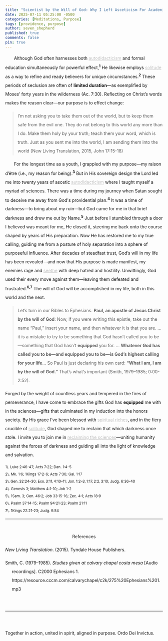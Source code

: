 ```yaml
---
title: "Scientist by the Will of God: Why I Left Asceticism For Academia"
date: 2025-07-11 05:25:00 -0500
categories: [Meditations, Purpose]
tags: [providence, purpose]
author: seven_shepherd
published: true
comments: false
pin: true
---
```


<style>
/* in your main CSS (e.g. assets/css/style.css) */
.references {
  padding: 0;
  margin: 0;
}

.references li {
  list-style: none;
  margin-bottom: 1em;           /* space between entries */
  padding-left: 1.5em;          /* amount of hanging indent */
  text-indent: -1.5em;          /* pulls first line back */
  line-height: 2;               /* nicer readability */
}

p.titles {
  text-align:center;
  margin-top: 0;
  margin-bottom: 0;
  font-weight:bold;
}

body {
  line-height: 2;
}

a.alterlink {
  color:Silver;
}
</style>

<!-- <p style="text-indent:2em;">While God has used the combination of <a class="alterlink" href="https://deiinvictus.com/posts/autodidacticism/">autodidacticism</a> and formal education simultaneously for powerful effect,<sup style="font-weight:bold;">1</sup> the <a class="alterlink" href="https://deiinvictus.com/posts/solitude/">solitude</a> of asceticism has also been used to transform and prepare Christians for extraordinary purposes.<sup style="font-weight:bold;">2</sup></p> -->

<p style="text-indent:2em;">
Although God often harnesses both <a class="alterlink" href="https://deiinvictus.com/posts/autodidacticism/">autodidacticism</a> and formal education simultaneously for powerful effect,<sup style="font-weight:bold;">1</sup> He likewise employs <a class="alterlink" href="https://deiinvictus.com/posts/solitude/">solitude</a> as a way to refine and ready believers for unique circumstances.<sup style="font-weight:bold;">2</sup> These periods of seclusion are often of <strong>limited duration</strong>&mdash;as exemplified by Moses’ forty years in the wilderness (Ac. 7:30). Reflecting on Christ’s words makes the reason clear&mdash;our purpose is to effect change:

> I’m not asking you to take them out of the world, but to keep them safe from the evil one. They do not belong to this world any more than I do. Make them holy by your truth; teach them your word, which is truth. Just as you sent me into the world, I am sending them into the world (New Living Translation, 2015, John 17:15-18)

<p style="text-indent:2em;">
For the longest time as a youth, I grappled with my purpose&mdash;my raison d’être (i.e., my reason for being).<sup style="font-weight:bold;">3</sup> But in His sovereign design the Lord led me into twenty years of ascetic <a class="alterlink" href="https://deiinvictus.com/posts/autodidacticism/">autodidacticism</a> where I taught myself a myriad of sciences. There was a time during my journey when Satan sought to deceive me away from God's providential plan.<sup style="font-weight:bold;">4</sup> It was a time of darkness&mdash;to bring about my ruin&mdash;but God came for me in that brief darkness and drew me out by Name.<sup style="font-weight:bold;">5</sup> Just before I stumbled through a door I believed was meant for me, He closed it, steering me back onto the course shaped by years of His preparation. Now He has restored me to my true calling, guiding me from a posture of holy separation into a sphere of purposeful influence. After decades of steadfast trust, God’s will in my life has been revealed&mdash;and now that His purpose is made manifest, my enemies rage and <a class="alterlink" href="https://deiinvictus.com/posts/envy/">seethe</a> with deep hatred and hostility. Unwittingly, God used their every move against them&mdash;leaving them defeated and frustrated.<sup style="font-weight:bold;">6,7</sup> The will of God will be accomplished in my life, both in this world and the next.</p>

> Let’s turn in our Bibles to Ephesians. **Paul, an apostle of Jesus Christ by the will of God**: Now, if you were writing this epistle, take out the name “Paul,” insert your name, and then whatever it is that you are. ... it is a mistake to try to be something that God hasn’t called you to be&mdash;something that God hasn’t **equipped** you for. ... **Whatever God has called you to be&mdash;and equipped you to be&mdash;is God’s highest calling for your life**... So Paul is just declaring his own card: **“What I am, I am by the will of God.”** That’s what’s important (Smith, 1979–1985; 0:00-2:52).

Forged by the weight of countless years and tempered in the fires of perseverance, I have come to embrace the gifts God has **equipped** me with in the sciences&mdash;gifts that culminated in my induction into the honors society. By His grace I’ve been blessed with <a class="alterlink" href="https://deiinvictus.com/posts/poor/">spiritual riches</a>, and in the fiery crucible of <a class="alterlink" href="https://deiinvictus.com/posts/solitude/">solitude</a>, God shaped me to reclaim that which darkness once stole. I invite you to join me in <a class="alterlink" href="https://deiinvictus.com/posts/campaign-for-science-and-progress/">reclaiming the sciences</a>&mdash;uniting humanity against the forces of darkness and guiding all into the light of knowledge and salvation.



<small>
1\. Luke 2:46-47; Acts 7:22; Dan. 1:4–5<br>
2\. Mk. 1:6; 1Kings 17:2-6; Acts 7:30; Gal. 1:17<br>
3\. Gen. 32:24–30; Exo. 3:11, 4:10–11; Jon. 1:2–3, 1:17, 2:2, 3:10; Judg. 6:36-40<br>
4\. Genesis 3; Matthew 4:1-10; Job 1-2<br>
5\. 1Sam. 3; Gen. 46:2; Job 33:15-16; Zec. 4:1; Acts 18:9<br>
6\. Psalm 37:14-15; Psalm 94:21-23; Psalm 21:11<br>
7\. 1Kings 22:21-23; Judg. 9:54
</small>

<!-- ## Ascetic, Autodidactic, and Formally Educated Figures in Scripture



<dl>
  <dt><strong>John the Baptist</strong></dt>
  <dd>
    <ul>
      <li>Lived an ascetic <strong>life</strong> in the wilderness (locusts and wild honey; Mk 1:6)</li>
      <li>Possibly connected with the Ascetic Essenes’ desert devotion</li>
      <li>Embraced radical separation to prepare the way for Christ</li>
    </ul>
  </dd>

  <dt><strong>Elijah</strong></dt>
  <dd>
    <ul>
      <li>Fled to the wilderness and <strong>lived</strong> in solitude (1 Kg 17–19)</li>
      <li>Sustained by minimal provision (ravens’ food, brook water)</li>
      <li>Fasted and endured fear before renewed prophetic calling</li>
    </ul>
  </dd>

  <dt><strong>Moses</strong></dt>
  <dd>
    <ul>
      <li>Educated in all the wisdom of Egypt at Pharaoh’s court—and was mighty in words and deeds because of that training (Acts 7:22)</li>
      <li>Spent <strong>forty years</strong> in Midian’s desert as a shepherd</li>
      <li>Underwent a solitary crucible before his prophetic commissioning (Ex 3:1–10)</li>
    </ul>
  </dd>

  <dt><strong>Daniel</strong></dt>
  <dd>
    <ul>
      <li>Received formal Babylonian education in the literature and language of the Chaldeans (Dan 1:3–5)</li>
      <li>Skillful in all wisdom and endowed with knowledge and understanding by God (Dan 1:17)</li>
      <li>Applied God‑given insight to interpret dreams and govern under foreign rulers (Dan 2:21; 6:3)</li>
    </ul>
  </dd>

  <dt><strong>Paul</strong></dt>
  <dd>
    <ul>
      <li>Trained under Gamaliel, a leading Pharisaic teacher, in Jerusalem (Acts 22:3)</li>
      <li>Spent three years in Arabia in reflection and preparation after his Damascus conversion (Gal 1:17)</li>
      <li>Steeped in Jewish law and rhetoric before launching his apostolic ministry</li>
    </ul>
  </dd>
</dl> -->








<!-- Endowed with <a class="alterlink" href="https://deiinvictus.com/posts/poor/">spiritual riches</a> and thoroughly equipped by God to maintain full honors in Physics, Computer Science, and Engineering.  -->

<!-- fiery crucible of -->
<!-- the president list every semester, I plan to triple major in Physics, Computer Science, and Engineering. -->

<!-- and to lead the lost into the light of salvation. -->

<!-- > Let’s turn in our Bibles to Ephesians. **Paul, an apostle of Jesus Christ by the will of God**: Now, if you were writing this epistle, take out the name “Paul,” insert your name, and then whatever it is that you are. ... You see, not all are called to be apostles, not all are called to be pastors, not all are called to be preachers. Also, it is a mistake to try to be something that God hasn’t called you to be&mdash;something that God hasn’t **equipped** you for. I really do not like the phrase, “Oh, he’s following the highest calling of God; he’s gone into the ministry.” The ministry is not the highest calling of God. “Oh, he’s following the highest calling of God; he’s a missionary.” That’s not the highest calling of God. **Whatever God has called you to be&mdash;and equipped you to be&mdash;is God’s highest calling for your life**, and you don’t need to feel like a second-rate heavenly citizen just because you have a job at a service station, you’re a secretary, or you’re blessed by God with the privilege of being a housewife. Whatever it is that God has called you to be is the highest calling of God for your life, and we should be enjoying rather than feeling guilty: “Oh my, you know I’m not in the ministry; I should be in the ministry; I have to work at this job and all.” Hey, be grateful that God has spared you a lot of the pain, deprivation, and grief that ministers often have to go through. So Paul is just declaring his own card: **“What I am, I am by the will of God.”** That’s what’s important (Smith, 1979–1985; C2000 Ephesians 1). -->

<!-- > Lets turn in our Bibles to Ephesians. **Paul an Apostle of Jesus Christ by the Will of God**. Now, if you were writing this epistle, take out the name Paul, insert your name, and then whatever it is that you are. ... You see not all are called to be Apostles, not all are called to be pastors, not all are called to be preachers. **Also it is a mistake to try to be something that God hasn't called you to be, something that God hasn't equipped you for.** I really do not like the phrase "oh he's following the highest calling of God, he's gone into the ministry," the ministry is not the highest calling of God. "Oh he's following the highest calling of God, he's a missionary," that's not the highest calling of God. **Whatever God has called you to be, and equipped you to be, is God's highest calling for your life** and you don't need to feel like a second rate Heavenly citizen just because you have a job at a service station, or you're a secretary, or you're blessed of God with the privilege of being a housewife. Whatever it is that God has called you to be is the highest calling of God for your life, and we should be enjoying rather than feeling guilty "oh my, you know I'm not in the ministry, I should be in the ministry, I have to work, you know at this job and all." Hey be grateful that God has spared you a lot of the pain, and deprivation, and the grief that ministers often have to go through." So Paul is just declaring his own card, "What I am I am by the will of God." That's what's important (Smith, 1979–1985, C2000 Ephesians 1). -->

<br>

---

<br>

<div style="text-align:center;">References</div>

<span></span>

<ul class="references">
<li><em>New Living Translation</em>. (2015). Tyndale House Publishers.</li>
<li>Smith, C. (1979–1985). <em>Studies given at calvary chapel costa mesa</em> [Audio recordings]. C2000 Ephesians 1. https://resource.cccm.com/calvarychapel/c2k/275%20Ephesians%201.mp3</li>
</ul>

<br>

---

<br>

Together in action, united in spirit, aligned in purpose. Ordo Dei Invictus.

<script>
    var refTagger = {
        settings: {
            bibleVersion: 'NLT',
            tooltipStyle: 'dark'
        }
    };

    (function(d, t) {
        var n=d.querySelector('[nonce]');
        refTagger.settings.nonce = n && (n.nonce||n.getAttribute('nonce'));
        var g = d.createElement(t), s = d.getElementsByTagName(t)[0];
        g.src = 'https://api.reftagger.com/v2/RefTagger.js';
        g.nonce = refTagger.settings.nonce;
        s.parentNode.insertBefore(g, s);
    }(document, 'script'));
</script>
